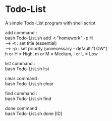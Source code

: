 # Todo-List
A simple Todo-List program with shell script

add command : <br />
    bash Todo-List.sh add -t "homework" -p H <br />
    --> -t : set title (essential) <br />
    --> -p : set priority (unnecessary - default:"LOW") <br />
            h or H = High, m or M = Medium, l or L = Low <br />

list command : <br />
    bash Todo-List.sh list <br />

clear command : <br />
    bash Todo-List.sh clear <br />

find command : <br />
    bash Todo-List.sh find <br />

done command : <br />
    bash Todo-List.sh done \[ID\] <br />